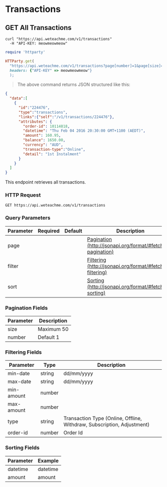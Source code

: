 # Transactions

## GET All Transactions

```shell
curl "https://api.weteachme.com/v1/transactions"
  -H "API-KEY: meowmeowmeow"
```

```ruby
require 'httparty'

HTTParty.get(
  "https://api.weteachme.com/v1/transactions?page[number]=1&page[size]=20", 
  headers: {"API-KEY" => meowmeowmeow"}
  );

```

> The above command returns JSON structured like this:

```json
{
  "data":[
    {
      "id":"224476",
      "type":"transactions",
      "links":{"self":"/v1/transactions/224476"},
      "attributes": {
        "order-id": 10114818,
        "datetime": "Thu Feb 04 2016 20:30:00 GMT+1100 (AEDT)",
        "amount": 160.95,
        "balance": 1650.00,
        "currency": "AUD",
        "transaction-type":"Online",
        "detail": "1st Instalment"
      }
    }
  ]
}
```

This endpoint retrieves all transactions.

### HTTP Request

`GET https://api.weteachme.com/v1/transactions`

### Query Parameters

Parameter | Required | Default | Description
--------- | -------- | ------- | -----------
page      |          |         | [Pagination (http://jsonapi.org/format/#fetching-pagination)](http://jsonapi.org/format/#fetching-pagination)
filter    |          |         | [Filtering (http://jsonapi.org/format/#fetching-filtering)](http://jsonapi.org/format/#fetching-filtering)
sort      |          |         | [Sorting (http://jsonapi.org/format/#fetching-sorting)](http://jsonapi.org/format/#fetching-sorting)

### Pagination Fields

Parameter  | Description
---------- | -----------
size       | Maximum 50
number     | Default 1

### Filtering Fields

Parameter     | Type       |  Description
------------- | ---------- |  -----------
min-date      | string     |  dd/mm/yyyy
max-date      | string     |  dd/mm/yyyy
min-amount    | number     |  
max-amount    | number     |  
type          | string     |  Transaction Type (Online, Offline, Withdraw, Subscription, Adjustment)
order-id      | number     |  Order Id

### Sorting Fields

Parameter  | Example
---------- | -----------
datetime   | datetime | -datetime
amount     | amount | -amount
